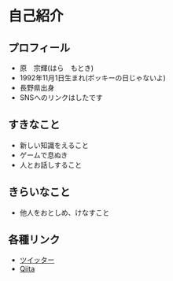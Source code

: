 # 自己紹介

## プロフィール
- 原　宗輝(はら　もとき)
- 1992年11月1日生まれ(ポッキーの日じゃないよ)
- 長野県出身
- SNSへのリンクはしたです
<!--
<a href="https://github.com/hamo-ss/github-readme-stats">
  <img src="https://github-readme-stats.vercel.app/api/top-langs/?username=hamo-ss&theme=cobalt" />
</a>
-->
<!-- 現在隠し中 -->
<!-- ![](https://github-profile-summary-cards.vercel.app/api/cards/profile-details?username=hamo-ss&theme=monokai) -->
<!-- <a href="https://github.com/hamo-ss/github-readme-stats">
  <img src="https://github-readme-stats.vercel.app/api?username=hamo-ss&show_icons=true&theme=cobalt" />
</a> -->

## すきなこと
- 新しい知識をえること
- ゲームで息ぬき
- 人とお話しすること

## きらいなこと
- 他人をおとしめ、けなすこと

## 各種リンク
- <a href="https://twitter.com/aquzikoua">ツイッター<a/>
- <a href="https://qiita.com/HAMO-ss">Qiita<a/>

 <!--
**hamo-ss/hamo-ss** is a ✨ _special_ ✨ repository because its `README.md` (this file) appears on your GitHub profile.

Here are some ideas to get you started:

- 🔭 I’m currently working on ...
- 🌱 I’m currently learning ...
- 👯 I’m looking to collaborate on ...
- 🤔 I’m looking for help with ...
- 💬 Ask me about ...
- 📫 How to reach me: ...
- 😄 Pronouns: ...
- ⚡ Fun fact: ...
-->
